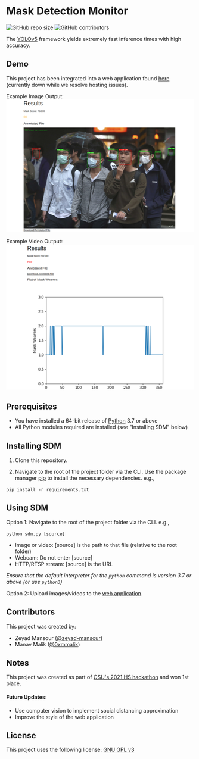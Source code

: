 # Mask Detection Monitor

![GitHub repo size](https://img.shields.io/github/repo-size/zeyad-mansour/mask-detection-monitor)
![GitHub contributors](https://img.shields.io/github/contributors/zeyad-mansour/mask-detection-monitor)

The [YOLOv5](https://github.com/ultralytics/yolov5) framework yields extremely fast inference times with high accuracy.

## Demo

This project has been integrated into a web application found [here](https://www.zeyadmansour.com/sdm/) (currently down while we resolve hosting issues).

Example Image Output:
![demo_image_output](demo_images/demo_image_output.png)

Example Video Output:
![demo_video_output](demo_images/demo_video_output.png)

## Prerequisites

* You have installed a 64-bit release of [Python](https://www.python.org/downloads/) 3.7 or above
* All Python modules required are installed (see "Installing SDM" below)

## Installing SDM

1. Clone this repository.

2. Navigate to the root of the project folder via the CLI. Use the package manager [pip](https://pip.pypa.io/en/stable/) to install the necessary dependencies. e.g.,
```
pip install -r requirements.txt
```  

## Using SDM

Option 1: Navigate to the root of the project folder via the CLI. e.g.,
```
python sdm.py [source]
```
* Image or video: [source] is the path to that file (relative to the root folder)
* Webcam: Do not enter [source]
* HTTP/RTSP stream: [source] is the URL

_Ensure that the default interpreter for the `python` command is version 3.7 or above (or use `python3`)_

Option 2: Upload images/videos to the [web application](https://www.zeyadmansour.com/sdm/).
## Contributors

This project was created by:

* Zeyad Mansour ([@zeyad-mansour](https://github.com/zeyad-mansour/))
* Manav Malik ([@0xmmalik](https://github.com/0xmmalik/))

## Notes

This project was created as part of [OSU's 2021 HS hackathon](https://hack.osu.edu/hs/2021/) and won 1st place.
#### Future Updates:
- Use computer vision to implement social distancing approximation
- Improve the style of the web application

## License

This project uses the following license: [GNU GPL v3](https://github.com/zeyad-mansour/mask-detection-monitor/blob/main/LICENSE)
